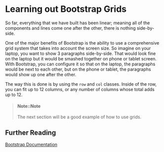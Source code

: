 # Learning out Bootstrap Grids

So far, everything that we have built has been linear; meaning all of the components and lines come one after the other, there is nothing side-by-side.

One of the major benefits of Bootstrap is the ability to use a comprehensive grid system that takes into account the screen size. So imagine on your laptop, you want to show 3 paragraphs side-by-side. That would look fine on the laptop but it would be smashed together on phone or tablet screen. With Bootstrap, you can configure it so that on the laptop, the paragraphs would be next to each other, but on the phone or tablet, the paragraphs would show up one after the other.

The way this is done is by using the ```row``` and ```col``` classes. Inside of the row, you can fit up to 12 columns, or any number of columns whose total adds up to 12.

> #### Note::Note
> 
> The next section will be a good example of how to use grids.

## Further Reading

[Bootstrap Documentation](https://getbootstrap.com/css/#grid)